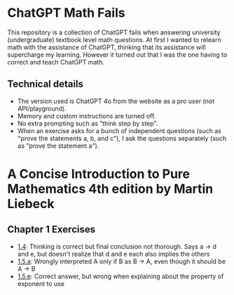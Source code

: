 # ChatGPT Math Fails

This repository is a collection of ChatGPT fails when answering university (undergraduate) textbook level math questions.
At first I wanted to relearn math with the assistance of ChatGPT, thinking that its assistance will supercharge my learning.
However it turned out that I was the one having to correct and teach ChatGPT math.

## Technical details

* The version used is ChatGPT 4o from the website as a pro user (not API/playground).
* Memory and custom instructions are turned off.
* No extra prompting such as "think step by step".
* When an exercise asks for a bunch of independent questions (such as "prove the statements a, b, and c"),
  I ask the questions separately (such as "prove the statement a").

# A Concise Introduction to Pure Mathematics 4th edition by Martin Liebeck

## Chapter 1 Exercises

* [1.4](https://chatgpt.com/share/4c1c1419-97d4-469d-94ca-651db0a48586): Thinking is correct but final conclusion not thorough. Says a → d and e, but doesn't realize that d and e each also implies the others
* [1.5.a](https://chatgpt.com/share/6ce350be-d4be-4bb7-8eb0-4e7cbc5a341b): Wrongly interpreted A only if B as B → A, even though it should be A → B
* [1.5.e](https://chatgpt.com/share/99392bf9-0405-4dc7-8b9d-a7514e170c3b): Correct answer, but wrong when explaining about the property of exponent to use

